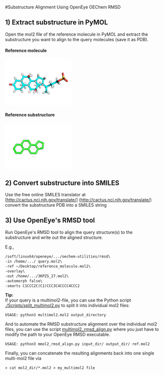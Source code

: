 
#Substructure Alignment Using OpenEye OEChem RMSD




## 1) Extract substructure in PyMOL
Open the mol2 file of the reference molecule in PyMOL and extract the substructure you want to align to the query molecules (save it as PDB).

#### Reference molecule
![](./Images/reference_molecule.png)

#### Reference substructure

![](./Images/reference_substructure.png)


## 2) Convert substructure into SMILES 

Use the free online SMILES translator at [http://cactus.nci.nih.gov/translate/] (http://cactus.nci.nih.gov/translate/) convert the substructure PDB into a SMILES string

## 3) Use OpenEye's RMSD tool

Run OpenEye's RMSD tool to align the query structure(s) to the substructure and write out the aligned structure.

E.g., 

	/soft/linux64/openeye/.../oechem-utilities/rmsd\
	-in /home/.../ query.mol2\ 
	-ref ~/Desktop/reference_molecule.mol2\
	-overlay\
	-out /home/.../3KPZS_27.mol2\ 	
	-automorph false\
	-smarts C1CCC2C(C1)CCC3C4CCCC4CCC2

**Tip:**  
If your query is a multimol2-file, you can use the Python script [./Scripts/split_multimol2.py](split_multimol2.py) to split it into individual mol2 files:

	USAGE: python3 multimol2.mol2 output_directory

And to automate the RMSD substructure alignment over the individual mol2 files, you can use the script [multimol2_rmsd_align.py](./Scripts/multimol2_rmsd_align.py) where you just have to modify the path to your OpenEye RMSD executable.

	USAGE: python3 mmol2_rmsd_align.py input_dir/ output_dir/ ref.mol2

Finally, you can concatenate the resulting alignments back into one single multi-mol2 file via

	> cat mol2_dir/*.mol2 > my_multimol2 file